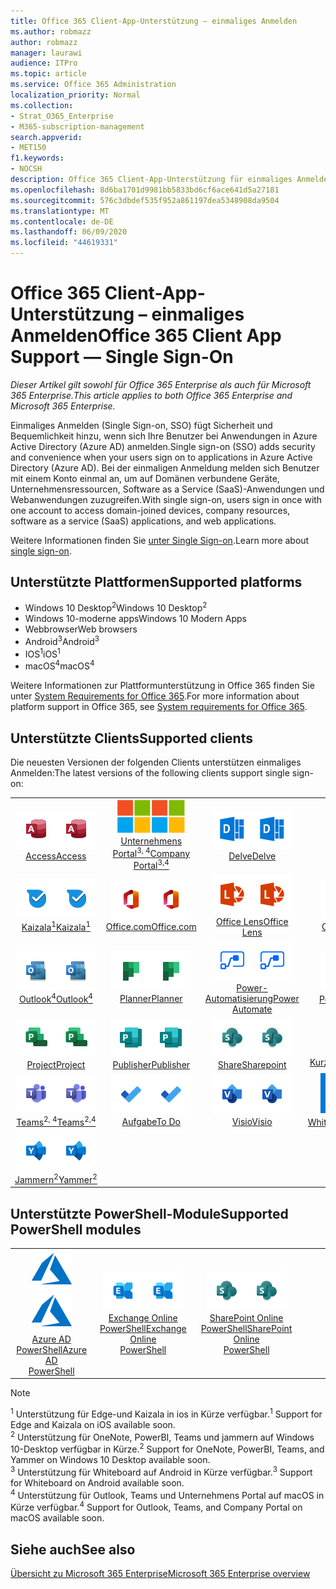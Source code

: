```yaml
---
title: Office 365 Client-App-Unterstützung – einmaliges Anmelden
ms.author: robmazz
author: robmazz
manager: laurawi
audience: ITPro
ms.topic: article
ms.service: Office 365 Administration
localization_priority: Normal
ms.collection:
- Strat_O365_Enterprise
- M365-subscription-management
search.appverid:
- MET150
f1.keywords:
- NOCSH
description: Office 365 Client-App-Unterstützung für einmaliges Anmelden.
ms.openlocfilehash: 8d6ba1701d9981bb5833bd6cf6ace641d5a27181
ms.sourcegitcommit: 576c3dbdef535f952a861197dea5348908da9504
ms.translationtype: MT
ms.contentlocale: de-DE
ms.lasthandoff: 06/09/2020
ms.locfileid: "44619331"
---
```

# <a name="office-365-client-app-support--single-sign-on"></a><span data-ttu-id="e4071-103">Office 365 Client-App-Unterstützung – einmaliges Anmelden</span><span class="sxs-lookup"><span data-stu-id="e4071-103">Office 365 Client App Support — Single Sign-On</span></span>

<span data-ttu-id="e4071-104">*Dieser Artikel gilt sowohl für Office 365 Enterprise als auch für Microsoft 365 Enterprise.*</span><span class="sxs-lookup"><span data-stu-id="e4071-104">*This article applies to both Office 365 Enterprise and Microsoft 365 Enterprise.*</span></span>

<span data-ttu-id="e4071-105">Einmaliges Anmelden (Single Sign-on, SSO) fügt Sicherheit und Bequemlichkeit hinzu, wenn sich Ihre Benutzer bei Anwendungen in Azure Active Directory (Azure AD) anmelden.</span><span class="sxs-lookup"><span data-stu-id="e4071-105">Single sign-on (SSO) adds security and convenience when your users sign on to applications in Azure Active Directory (Azure AD).</span></span> <span data-ttu-id="e4071-106">Bei der einmaligen Anmeldung melden sich Benutzer mit einem Konto einmal an, um auf Domänen verbundene Geräte, Unternehmensressourcen, Software as a Service (SaaS)-Anwendungen und Webanwendungen zuzugreifen.</span><span class="sxs-lookup"><span data-stu-id="e4071-106">With single sign-on, users sign in once with one account to access domain-joined devices, company resources, software as a service (SaaS) applications, and web applications.</span></span>

<span data-ttu-id="e4071-107">Weitere Informationen finden Sie [unter Single Sign-on](https://docs.microsoft.com/azure/active-directory/manage-apps/what-is-single-sign-on).</span><span class="sxs-lookup"><span data-stu-id="e4071-107">Learn more about [single sign-on](https://docs.microsoft.com/azure/active-directory/manage-apps/what-is-single-sign-on).</span></span>

## <a name="supported-platforms"></a><span data-ttu-id="e4071-108">Unterstützte Plattformen</span><span class="sxs-lookup"><span data-stu-id="e4071-108">Supported platforms</span></span>

 - <span data-ttu-id="e4071-109">Windows 10 Desktop<sup>2</sup></span><span class="sxs-lookup"><span data-stu-id="e4071-109">Windows 10 Desktop<sup>2</sup></span></span>
 - <span data-ttu-id="e4071-110">Windows 10-moderne apps</span><span class="sxs-lookup"><span data-stu-id="e4071-110">Windows 10 Modern Apps</span></span>
 - <span data-ttu-id="e4071-111">Webbrowser</span><span class="sxs-lookup"><span data-stu-id="e4071-111">Web browsers</span></span>
 - <span data-ttu-id="e4071-112">Android<sup>3</sup></span><span class="sxs-lookup"><span data-stu-id="e4071-112">Android<sup>3</sup></span></span>
 - <span data-ttu-id="e4071-113">IOS<sup>1</sup></span><span class="sxs-lookup"><span data-stu-id="e4071-113">iOS<sup>1</sup></span></span>
 - <span data-ttu-id="e4071-114">macOS<sup>4</sup></span><span class="sxs-lookup"><span data-stu-id="e4071-114">macOS<sup>4</sup></span></span>

<span data-ttu-id="e4071-115">Weitere Informationen zur Plattformunterstützung in Office 365 finden Sie unter [System Requirements for Office 365](https://products.office.com/office-system-requirements).</span><span class="sxs-lookup"><span data-stu-id="e4071-115">For more information about platform support in Office 365, see [System requirements for Office 365](https://products.office.com/office-system-requirements).</span></span>

## <a name="supported-clients"></a><span data-ttu-id="e4071-116">Unterstützte Clients</span><span class="sxs-lookup"><span data-stu-id="e4071-116">Supported clients</span></span>

<span data-ttu-id="e4071-117">Die neuesten Versionen der folgenden Clients unterstützen einmaliges Anmelden:</span><span class="sxs-lookup"><span data-stu-id="e4071-117">The latest versions of the following clients support single sign-on:</span></span>

| | | | | | |
|:---:|:---:|:---:|:---:|:---:|:---:|
| <span data-ttu-id="e4071-118">![Access-Symbol](media/o365-access-64x64.png)</span><span class="sxs-lookup"><span data-stu-id="e4071-118">![Access icon](media/o365-access-64x64.png)</span></span> <br> [<span data-ttu-id="e4071-119">Access</span><span class="sxs-lookup"><span data-stu-id="e4071-119">Access</span></span>](https://products.office.com/access) | <span data-ttu-id="e4071-120">![Symbol des Unternehmensportals](media/o365-microsoft-64x64.png)</span><span class="sxs-lookup"><span data-stu-id="e4071-120">![Company portal icon](media/o365-microsoft-64x64.png)</span></span> <br> [<span data-ttu-id="e4071-121">Unternehmens <br> Portal<sup>3, 4</sup></span><span class="sxs-lookup"><span data-stu-id="e4071-121">Company <br> Portal<sup>3,4</sup> </span></span>](https://docs.microsoft.com/intune-user-help/sign-in-to-the-company-portal) | <span data-ttu-id="e4071-122">![Vertiefen (Symbol)](media/o365-delve-64x64.png)</span><span class="sxs-lookup"><span data-stu-id="e4071-122">![Delve icon](media/o365-delve-64x64.png)</span></span> <br> [<span data-ttu-id="e4071-123">Delve</span><span class="sxs-lookup"><span data-stu-id="e4071-123">Delve</span></span>](https://products.office.com/business/intelligent-search) | <span data-ttu-id="e4071-124">![Edge-Symbol](media/o365-edge-64x64.png)</span><span class="sxs-lookup"><span data-stu-id="e4071-124">![Edge icon](media/o365-edge-64x64.png)</span></span> <br> [<span data-ttu-id="e4071-125">Rand<sup>1</sup></span><span class="sxs-lookup"><span data-stu-id="e4071-125">Edge<sup>1</sup></span></span>](https://www.microsoft.com/windows/microsoft-edge) | <span data-ttu-id="e4071-126">![Excel-Symbol](media/o365-excel-64x64.png)</span><span class="sxs-lookup"><span data-stu-id="e4071-126">![Excel icon](media/o365-excel-64x64.png)</span></span> <br> [<span data-ttu-id="e4071-127">Excel</span><span class="sxs-lookup"><span data-stu-id="e4071-127">Excel</span></span>](https://products.office.com/excel) 
| <span data-ttu-id="e4071-128">![Kaizala-Symbol](media/o365-kaizala-64x64.png)</span><span class="sxs-lookup"><span data-stu-id="e4071-128">![Kaizala icon](media/o365-kaizala-64x64.png)</span></span> <br> [<span data-ttu-id="e4071-129">Kaizala<sup>1</sup></span><span class="sxs-lookup"><span data-stu-id="e4071-129">Kaizala<sup>1</sup></span></span>](https://products.office.com/en/business/microsoft-kaizala) | <span data-ttu-id="e4071-130">![Office.com-Symbol](media/o365-office-64x64.png)</span><span class="sxs-lookup"><span data-stu-id="e4071-130">![Office.com icon](media/o365-office-64x64.png)</span></span> <br> [<span data-ttu-id="e4071-131">Office.com</span><span class="sxs-lookup"><span data-stu-id="e4071-131">Office.com</span></span>](https://www.office.com/) | <span data-ttu-id="e4071-132">![Linsen Symbol](media/o365-lens-64x64.png)</span><span class="sxs-lookup"><span data-stu-id="e4071-132">![Lens icon](media/o365-lens-64x64.png)</span></span> <br> [<span data-ttu-id="e4071-133">Office Lens</span><span class="sxs-lookup"><span data-stu-id="e4071-133">Office Lens</span></span>](https://www.microsoft.com/p/office-lens/9wzdncrfj3t8?activetab=pivot%3Aoverviewtab) | <span data-ttu-id="e4071-134">![OneDrive für Unternehmen Symbol](media/o365-OneDrive-64x64.png)</span><span class="sxs-lookup"><span data-stu-id="e4071-134">![OneDrive for Business icon](media/o365-OneDrive-64x64.png)</span></span> <br> [<span data-ttu-id="e4071-135">OneDrive</span><span class="sxs-lookup"><span data-stu-id="e4071-135">OneDrive</span></span>](https://products.office.com/onedrive-for-business/online-cloud-storage) | <span data-ttu-id="e4071-136">![OneNote-Symbol](media/o365-OneNote-64x64.png)</span><span class="sxs-lookup"><span data-stu-id="e4071-136">![OneNote icon](media/o365-OneNote-64x64.png)</span></span> <br> [<span data-ttu-id="e4071-137">OneNote<sup>2</sup></span><span class="sxs-lookup"><span data-stu-id="e4071-137">OneNote<sup>2</sup></span></span>](https://products.office.com/onenote) 
| <span data-ttu-id="e4071-138">![Outlook-Symbol](media/o365-outlook-64x64.png)</span><span class="sxs-lookup"><span data-stu-id="e4071-138">![Outlook icon](media/o365-outlook-64x64.png)</span></span> <br> [<span data-ttu-id="e4071-139">Outlook<sup>4</sup></span><span class="sxs-lookup"><span data-stu-id="e4071-139">Outlook<sup>4</sup></span></span>](https://products.office.com/outlook) | <span data-ttu-id="e4071-140">![Planner-Symbol](media/o365-planner-64x64.png)</span><span class="sxs-lookup"><span data-stu-id="e4071-140">![Planner icon](media/o365-planner-64x64.png)</span></span> <br> [<span data-ttu-id="e4071-141">Planner</span><span class="sxs-lookup"><span data-stu-id="e4071-141">Planner</span></span>](https://products.office.com/business/task-management-software) | <span data-ttu-id="e4071-142">![Power-Automatisierungs Symbol](media/o365-flow-64x64.png)</span><span class="sxs-lookup"><span data-stu-id="e4071-142">![Power Automate icon](media/o365-flow-64x64.png)</span></span> <br> [<span data-ttu-id="e4071-143">Power- <br> Automatisierung</span><span class="sxs-lookup"><span data-stu-id="e4071-143">Power <br> Automate</span></span>](https://flow.microsoft.com) | <span data-ttu-id="e4071-144">![PowerBI-Symbol](media/o365-powerbi-64x64.png)</span><span class="sxs-lookup"><span data-stu-id="e4071-144">![PowerBI icon](media/o365-powerbi-64x64.png)</span></span> <br> [<span data-ttu-id="e4071-145">Power BI<sup>2</sup></span><span class="sxs-lookup"><span data-stu-id="e4071-145">Power BI<sup>2</sup></span></span>](https://powerbi.microsoft.com)| <span data-ttu-id="e4071-146">![PowerPoint-Symbol](media/o365-powerpoint-64x64.png)</span><span class="sxs-lookup"><span data-stu-id="e4071-146">![PowerPoint icon](media/o365-powerpoint-64x64.png)</span></span> <br> [<span data-ttu-id="e4071-147">PowerPoint</span><span class="sxs-lookup"><span data-stu-id="e4071-147">PowerPoint</span></span>](https://products.office.com/powerpoint) 
| <span data-ttu-id="e4071-148">![Project-Symbol](media/o365-project-64x64.png)</span><span class="sxs-lookup"><span data-stu-id="e4071-148">![Project icon](media/o365-project-64x64.png)</span></span> <br> [<span data-ttu-id="e4071-149">Project</span><span class="sxs-lookup"><span data-stu-id="e4071-149">Project</span></span>](https://products.office.com/project) | <span data-ttu-id="e4071-150">![Publisher-Symbol](media/o365-publisher-64x64.png)</span><span class="sxs-lookup"><span data-stu-id="e4071-150">![Publisher icon](media/o365-publisher-64x64.png)</span></span> <br> [<span data-ttu-id="e4071-151">Publisher</span><span class="sxs-lookup"><span data-stu-id="e4071-151">Publisher</span></span>](https://products.office.com/publisher) | <span data-ttu-id="e4071-152">![SharePoint-Symbol](media/o365-sharepoint-64x64.png)</span><span class="sxs-lookup"><span data-stu-id="e4071-152">![SharePoint icon](media/o365-sharepoint-64x64.png)</span></span> <br> [<span data-ttu-id="e4071-153">Share</span><span class="sxs-lookup"><span data-stu-id="e4071-153">Sharepoint</span></span>](https://products.office.com/sharepoint) | <span data-ttu-id="e4071-154">![Symbol für Notizen](media/o365-stickynotes-64x64.png)</span><span class="sxs-lookup"><span data-stu-id="e4071-154">![Sticky Notes icon](media/o365-stickynotes-64x64.png)</span></span> <br> [<span data-ttu-id="e4071-155">Kurznotizen</span><span class="sxs-lookup"><span data-stu-id="e4071-155">Sticky Notes</span></span>](https://www.microsoft.com/p/microsoft-sticky-notes/9nblggh4qghw)  | <span data-ttu-id="e4071-156">![Sway-Symbol](media/o365-sway-64x64.png)</span><span class="sxs-lookup"><span data-stu-id="e4071-156">![Sway icon](media/o365-sway-64x64.png)</span></span> <br> [<span data-ttu-id="e4071-157">Sway</span><span class="sxs-lookup"><span data-stu-id="e4071-157">Sway</span></span>](https://sway.com) 
| <span data-ttu-id="e4071-158">![Teams-Symbol](media/o365-teams-64x64.png)</span><span class="sxs-lookup"><span data-stu-id="e4071-158">![Teams icon](media/o365-teams-64x64.png)</span></span> <br> [<span data-ttu-id="e4071-159">Teams<sup>2, 4</sup></span><span class="sxs-lookup"><span data-stu-id="e4071-159">Teams<sup>2,4</sup></span></span>](https://products.office.com/microsoft-teams/group-chat-software) | <span data-ttu-id="e4071-160">![To-do-Symbol](media/o365-todo-64x64.png)</span><span class="sxs-lookup"><span data-stu-id="e4071-160">![To Do icon](media/o365-todo-64x64.png)</span></span> <br> [<span data-ttu-id="e4071-161">Aufgabe</span><span class="sxs-lookup"><span data-stu-id="e4071-161">To Do</span></span>](https://todo.microsoft.com) | <span data-ttu-id="e4071-162">![Visio-Symbol](media/o365-visio-64x64.png)</span><span class="sxs-lookup"><span data-stu-id="e4071-162">![Visio icon](media/o365-visio-64x64.png)</span></span> <br> [<span data-ttu-id="e4071-163">Visio</span><span class="sxs-lookup"><span data-stu-id="e4071-163">Visio</span></span>](https://products.office.com/visio/flowchart-software) | <span data-ttu-id="e4071-164">![Whiteboard-Symbol](media/o365-whiteboard-64x64.png)</span><span class="sxs-lookup"><span data-stu-id="e4071-164">![Whiteboard icon](media/o365-whiteboard-64x64.png)</span></span> <br> [<span data-ttu-id="e4071-165">Whiteboard<sup>3</sup></span><span class="sxs-lookup"><span data-stu-id="e4071-165">Whiteboard<sup>3</sup></span></span>](https://whiteboard.microsoft.com/) | <span data-ttu-id="e4071-166">![Word-Symbol](media/o365-word-64x64.png)</span><span class="sxs-lookup"><span data-stu-id="e4071-166">![Word icon](media/o365-word-64x64.png)</span></span> <br> [<span data-ttu-id="e4071-167">Word</span><span class="sxs-lookup"><span data-stu-id="e4071-167">Word</span></span>](https://products.office.com/word) 
| <span data-ttu-id="e4071-168">![Yammer-Symbol](media/o365-yammer-64x64.png)</span><span class="sxs-lookup"><span data-stu-id="e4071-168">![Yammer icon](media/o365-yammer-64x64.png)</span></span> <br> [<span data-ttu-id="e4071-169">Jammern<sup>2</sup></span><span class="sxs-lookup"><span data-stu-id="e4071-169">Yammer<sup>2</sup></span></span>](https://products.office.com/yammer/yammer-overview) |

## <a name="supported-powershell-modules"></a><span data-ttu-id="e4071-170">Unterstützte PowerShell-Module</span><span class="sxs-lookup"><span data-stu-id="e4071-170">Supported PowerShell modules</span></span>

| | | | | | |
|:---:|:---:|:---:|:---:|:---:|:---:|
| <span data-ttu-id="e4071-171">![Azure-Symbol](media/o365-azure-64x64.png)</span><span class="sxs-lookup"><span data-stu-id="e4071-171">![Azure icon](media/o365-azure-64x64.png)</span></span> <br> [<span data-ttu-id="e4071-172">Azure AD <br> PowerShell</span><span class="sxs-lookup"><span data-stu-id="e4071-172">Azure AD <br> PowerShell</span></span>](https://docs.microsoft.com/powershell/azure/active-directory/overview?view=azureadps-2.0) | <span data-ttu-id="e4071-173">![Exchange-Symbol](media/o365-exchange-64x64.png)</span><span class="sxs-lookup"><span data-stu-id="e4071-173">![Exchange icon](media/o365-exchange-64x64.png)</span></span> <br> [<span data-ttu-id="e4071-174">Exchange Online <br> PowerShell</span><span class="sxs-lookup"><span data-stu-id="e4071-174">Exchange Online <br> PowerShell</span></span>](https://docs.microsoft.com/powershell/exchange/exchange-online/exchange-online-powershell?view=exchange-ps) | <span data-ttu-id="e4071-175">![SharePoint-Symbol](media/o365-sharepoint-64x64.png)</span><span class="sxs-lookup"><span data-stu-id="e4071-175">![SharePoint icon](media/o365-sharepoint-64x64.png)</span></span> <br> [<span data-ttu-id="e4071-176">SharePoint Online <br> PowerShell</span><span class="sxs-lookup"><span data-stu-id="e4071-176">SharePoint Online <br> PowerShell</span></span>](https://docs.microsoft.com/powershell/sharepoint/sharepoint-online/connect-sharepoint-online)

> [!NOTE]
> <span data-ttu-id="e4071-177"><sup>1</sup> Unterstützung für Edge-und Kaizala in ios in Kürze verfügbar.</span><span class="sxs-lookup"><span data-stu-id="e4071-177"><sup>1</sup> Support for Edge and Kaizala on iOS available soon.</span></span> <br>
> <span data-ttu-id="e4071-178"><sup>2</sup> Unterstützung für OneNote, PowerBI, Teams und jammern auf Windows 10-Desktop verfügbar in Kürze.</span><span class="sxs-lookup"><span data-stu-id="e4071-178"><sup>2</sup> Support for OneNote, PowerBI, Teams, and Yammer on Windows 10 Desktop available soon.</span></span> <br>
> <span data-ttu-id="e4071-179"><sup>3</sup> Unterstützung für Whiteboard auf Android in Kürze verfügbar.</span><span class="sxs-lookup"><span data-stu-id="e4071-179"><sup>3</sup> Support for Whiteboard on Android available soon.</span></span> <br>
> <span data-ttu-id="e4071-180"><sup>4</sup> Unterstützung für Outlook, Teams und Unternehmens Portal auf macOS in Kürze verfügbar.</span><span class="sxs-lookup"><span data-stu-id="e4071-180"><sup>4</sup> Support for Outlook, Teams, and Company Portal on macOS available soon.</span></span> <br>

## <a name="see-also"></a><span data-ttu-id="e4071-181">Siehe auch</span><span class="sxs-lookup"><span data-stu-id="e4071-181">See also</span></span>

[<span data-ttu-id="e4071-182">Übersicht zu Microsoft 365 Enterprise</span><span class="sxs-lookup"><span data-stu-id="e4071-182">Microsoft 365 Enterprise overview</span></span>](https://docs.microsoft.com/microsoft-365/enterprise/microsoft-365-overview)
